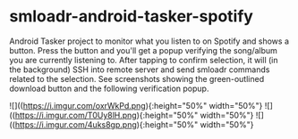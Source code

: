 # smloadr-android-tasker-spotify
Android Tasker project to monitor what you listen to on Spotify and shows a button. Press the button and you'll get a popup verifying the song/album you are currently listening to. After tapping to confirm selection, it will (in the background) SSH into remote server and send smloadr commands related to the selection. See screenshots showing the green-outlined download button and the following verification popup.

![]((https://i.imgur.com/oxrWkPd.png){:height="50%" width="50%"}
![]((https://i.imgur.com/T0Uy8lH.png){:height="50%" width="50%"}
![]((https://i.imgur.com/4uks8gp.png){:height="50%" width="50%"}
